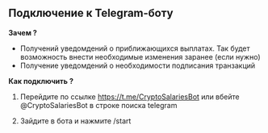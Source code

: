 ## Подключение к Telegram-боту

**Зачем ?**
- Получений уведомдений о приближающихся выплатах. Так будет возможность внести необходимые изменения заранее (если нужно)
- Получение уведомдений о необходимости подписания транзакций

**Как подключить ?**
1. Перейдите по ссылке <https://t.me/CryptoSalariesBot> или вбейте @CryptoSalariesBot в строке поиска telegram

2. Зайдите в бота и нажмите /start  

